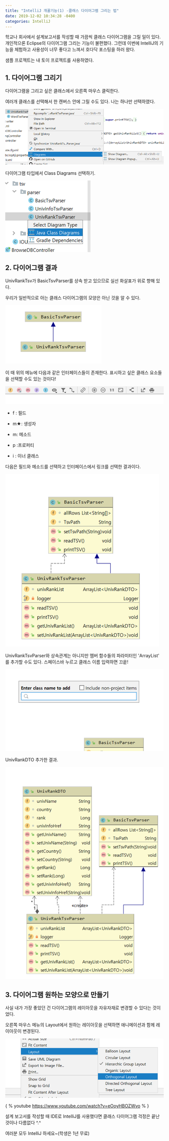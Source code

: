 ```yaml
---
title: "IntelliJ 개꿀기능(1) -클래스 다이어그램 그리는 법"
date: 2019-12-02 10:34:28 -0400
categories: IntelliJ
---
```


학교나 회사에서 설계보고서를 작성할 때 가끔씩 클래스 다이어그램을 그릴 일이 있다. 개인적으론 Eclipse의 다이어그램 그리는 기능이 불편했다. 그런데 이번에 IntelliJ의 기능을 체험하고 사용성이 너무 좋다고 느껴서 호다닥 포스팅을 하러 왔다.

샘플 프로젝트는 내 토이 프로젝트를 사용하였다.



## 1. 다이어그램 그리기

다이어그램을 그리고 싶은 클래스에서 오른쪽 마우스 클릭한다.

여러개 클래스를 선택해서 한 캔버스 안에 그릴 수도 있다. 나는 하나만 선택하였다.

![](..\images\diagram1.PNG)



다이어그램 타입에서 Class Diagrams 선택하기.

![diagram2](..\images\diagram2.PNG)



## 2. 다이어그램 결과

UnivRankTsv가 BasicTsvParser를 상속 받고 있으므로 실선 화살표가 위로 향해 있다.

우리가 일반적으로 아는 클래스 다이어그램의 모양은 아닌 것을 알 수 있다. 

![diagram3_1](..\images\diagram3_1.PNG)

이 때 위의 메뉴에 다음과 같은 인터페이스들이 존재한다. 표시하고 싶은 클래스 요소들을 선택할 수도 있는 것이다!

![diagram3_2](..\images\diagram3_2.PNG)

- f : 필드

- m★: 생성자

- m: 메소드

- p :프로퍼티

- i : 이너 클래스

  

다음은 필드와 메소드를 선택하고 인터페이스에서 링크를 선택한 결과이다.

![diagram4](..\images\diagram4.PNG)

UnivRankTsvParser와 상속관계는 아니지만 멤버 함수들의 파라미터인 'ArrayList<UnivRankDTO>' 를 추가할 수도 있다. 스페이스바 누르고 클래스 이름 입력하면 끄읕!

 

![diagram5](..\images\\diagram5.PNG)



UnivRankDTO 추가한 결과.

![diagram6](..\images\diagram6.PNG)

## 3. 다이어그램 원하는 모양으로 만들기

사실 내가 가장 좋았던 건 다이어그램의 레이아웃을 자유자재로 변경할 수 있다는 것이었다.

오른쪽 마우스 메뉴의 Layout에서 원하는 레이아웃을 선택하면 애니메이션과 함께 레이아웃이 변경된다.

![diagram7](..\images\diagram7.PNG)



{ % youtube https://www.youtube.com/watch?v=eOoyHBOZWvo % }



설계 보고서를 작성할 때 IDE로 IntelliJ를 사용했다면 클래스 다이어그램 걱정은 끝난 것이나 다름없다 ^.^

여러분 모두 IntelliJ 하세요~(학생은 1년 무료)